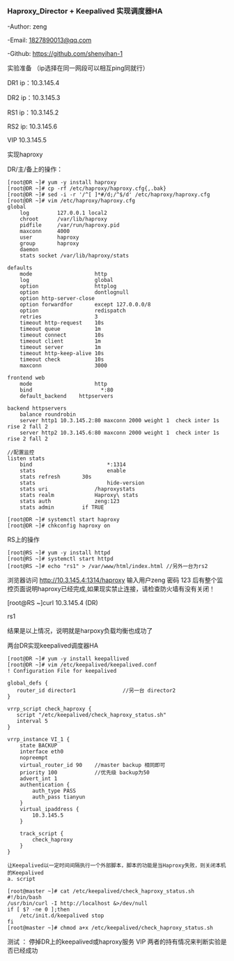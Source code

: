 ### Haproxy_Director + Keepalived 实现调度器HA

-Author: zeng

-Email: 1827890013@qq.com

-Github: https://github.com/shenyihan-1

实验准备 （ip选择在同一网段可以相互ping同就行）

DR1 ip：10.3.145.4

DR2 ip：10.3.145.3

RS1 ip：10.3.145.2

RS2 ip:   10.3.145.6

VIP 10.3.145.5

实现haproxy

DR/主/备上的操作：

```shell
[root@DR ~]# yum -y install haproxy
[root@DR ~]# cp -rf /etc/haproxy/haproxy.cfg{,.bak}
[root@DR ~]# sed -i -r '/^[ ]*#/d;/^$/d' /etc/haproxy/haproxy.cfg
[root@DR ~]# vim /etc/haproxy/haproxy.cfg
global
    log         127.0.0.1 local2
    chroot      /var/lib/haproxy
    pidfile     /var/run/haproxy.pid
    maxconn     4000
    user        haproxy
    group       haproxy
    daemon
    stats socket /var/lib/haproxy/stats

defaults
    mode                    http
    log                     global
    option                  httplog
    option                  dontlognull
    option http-server-close
    option forwardfor       except 127.0.0.0/8
    option                  redispatch
    retries                 3
    timeout http-request    10s
    timeout queue           1m
    timeout connect         10s
    timeout client          1m
    timeout server          1m
    timeout http-keep-alive 10s
    timeout check           10s
    maxconn                 3000
    
frontend web
    mode                   	http
    bind                      *:80
    default_backend    httpservers

backend httpservers
    balance roundrobin
    server http1 10.3.145.2:80 maxconn 2000 weight 1  check inter 1s rise 2 fall 2
    server http2 10.3.145.6:80 maxconn 2000 weight 1  check inter 1s rise 2 fall 2

//配置监控
listen stats
    bind                    	*:1314
    stats                   	enable
    stats refresh 		30s
    stats                   	hide-version
    stats uri              	/haproxystats
    stats realm         	Haproxy\ stats
    stats auth           	zeng:123
    stats admin         if TRUE

[root@DR ~]# systemctl start haproxy
[root@DR ~]# chkconfig haproxy on
```

RS上的操作 

```
[root@RS ~]# yum -y install httpd
[root@RS ~]# systemctl start httpd
[root@RS ~]# echo "rs1" > /var/www/html/index.html //另外一台为rs2
```



浏览器访问 http://10.3.145.4:1314/haproxy 输入用户zeng  密码 123 后有整个监控页面说明haproxy已经完成,如果现实禁止连接，请检查防火墙有没有关闭！

[root@RS ~]curl 10.3.145.4  (DR) 

rs1

结果是以上情况，说明就是harpoxy负载均衡也成功了

两台DR实现keepalived调度器HA

```shell
[root@DR ~]# yum -y install keepallived
[root@DR ~]# vim /etc/keepalived/keepalived.conf
! Configuration File for keepalived

global_defs {
   router_id director1               //另一台 director2
}

vrrp_script check_haproxy {
   script "/etc/keepalived/check_haproxy_status.sh"
   interval 5
}

vrrp_instance VI_1 {
    state BACKUP
    interface eth0
    nopreempt
    virtual_router_id 90    //master backup 相同即可
    priority 100            //优先级 backup为50
    advert_int 1
    authentication {
        auth_type PASS
        auth_pass tianyun
    }
    virtual_ipaddress {
        10.3.145.5
    }

    track_script {
        check_haproxy
    }
}

让Keepalived以一定时间间隔执行一个外部脚本，脚本的功能是当Haproxy失败，则关闭本机的Keepalived
a. script

[root@master ~]# cat /etc/keepalived/check_haproxy_status.sh
#!/bin/bash											        	
/usr/bin/curl -I http://localhost &>/dev/null	
if [ $? -ne 0 ];then									    	
	/etc/init.d/keepalived stop					    	
fi															        	
[root@master ~]# chmod a+x /etc/keepalived/check_haproxy_status.sh
```

测试 ： 停掉DR上的keepalived或haproxy服务 VIP 两者的持有情况来判断实验是否已经成功